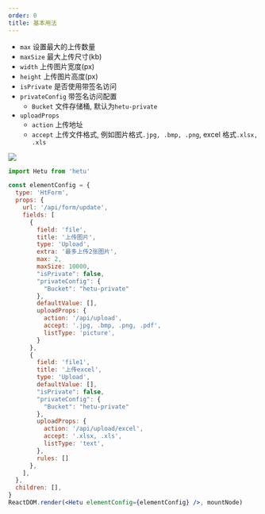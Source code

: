 ```yaml
---
order: 0
title: 基本用法
---
```


- `max` 设置最大的上传数量
- `maxSize` 最大上传尺寸(kb)
- `width` 上传图片宽度(px)
- `height` 上传图片高度(px)
- `isPrivate` 是否使用带签名访问
- `privateConfig` 带签名访问配置
  - `Bucket` 文件存储桶, 默认为`hetu-private`
- `uploadProps`
  - `action` 上传地址
  - `accept` 上传文件格式, 例如图片格式`.jpg, .bmp, .png`, excel 格式`.xlsx, .xls`

![](https://user-gold-cdn.xitu.io/2020/4/27/171b99a923cd894f?w=1293&h=500&f=png&s=276529)

```jsx
import Hetu from 'hetu'

const elementConfig = {
  type: 'HtForm',
  props: {
    url: '/api/form/update',
    fields: [
      {
        field: 'file',
        title: '上传图片',
        type: 'Upload',
        extra: '最多上传2张图片',
        max: 2,
        maxSize: 10000,
        "isPrivate": false,
        "privateConfig": {
          "Bucket": "hetu-private"
        },
        defaultValue: [],
        uploadProps: {
          action: '/api/upload',
          accept: '.jpg, .bmp, .png, .pdf',
          listType: 'picture',
        }
      },
      {
        field: 'file1',
        title: '上传excel',
        type: 'Upload',
        defaultValue: [],
        "isPrivate": false,
        "privateConfig": {
          "Bucket": "hetu-private"
        },
        uploadProps: {
          action: '/api/upload/excel',
          accept: '.xlsx, .xls',
          listType: 'text',
        },
        rules: []
      },
    ],
  },
  children: [],
}
ReactDOM.render(<Hetu elementConfig={elementConfig} />, mountNode)
```
